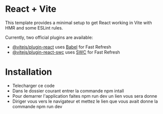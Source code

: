 # React + Vite

This template provides a minimal setup to get React working in Vite with HMR and some ESLint rules.

Currently, two official plugins are available:

- [@vitejs/plugin-react](https://github.com/vitejs/vite-plugin-react/blob/main/packages/plugin-react/README.md) uses [Babel](https://babeljs.io/) for Fast Refresh
- [@vitejs/plugin-react-swc](https://github.com/vitejs/vite-plugin-react-swc) uses [SWC](https://swc.rs/) for Fast Refresh


# Installation
- Telecharger ce code 
- Dans le dossier courant entrer la commande npm intall 
- Pour demarrer l'application faites npm run dev un lien vous sera donne
- Diriger vous vers le navigateur et mettez le lien que vous avait donne la commande npm run dev
